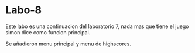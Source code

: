 # Labo-8
 
Este labo es una continuacion del laboratorio 7, nada mas que tiene el juego
simon dice como funcion principal.

Se añadieron menu principal y menu de highscores. 


